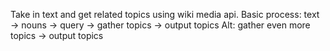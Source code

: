 Take in text and get related topics using wiki media api.
Basic process: text -> nouns -> query -> gather topics -> output topics
Alt: gather even more topics -> output topics